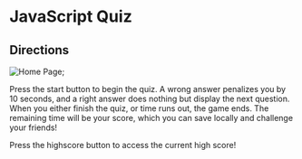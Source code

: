 # JavaScript Quiz
## Directions 

![Home Page](images/image-1 "Home Page");

Press the start button to begin the quiz. A wrong answer penalizes you by 10 seconds, and a right answer does nothing but display the next question. When you either finish the quiz, or time runs out, the game ends. The remaining time will be your score, which you can save locally and challenge your friends!

Press the highscore button to access the current high score!

